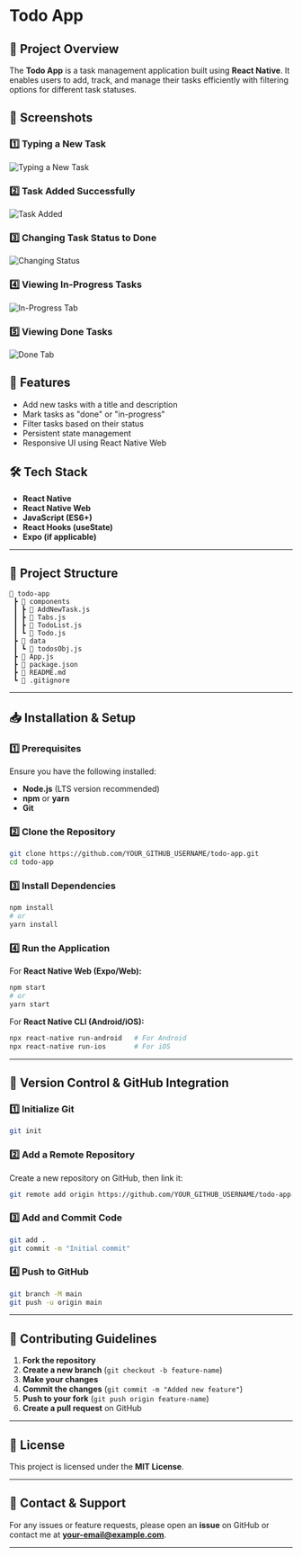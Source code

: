 # Todo App

## 📌 Project Overview
The **Todo App** is a task management application built using **React Native**. It enables users to add, track, and manage their tasks efficiently with filtering options for different task statuses.

## 📸 Screenshots

### 1️⃣ Typing a New Task
![Typing a New Task](screenshots/0-type-new-task.png)

### 2️⃣ Task Added Successfully
![Task Added](screenshots/1-new-task-after-added.png)

### 3️⃣ Changing Task Status to Done
![Changing Status](screenshots/2-change-status-to-done.png)

### 4️⃣ Viewing In-Progress Tasks
![In-Progress Tab](screenshots/3-in-progress-tab.png)

### 5️⃣ Viewing Done Tasks
![Done Tab](screenshots/4-done-tab.png)

## 🚀 Features
- Add new tasks with a title and description
- Mark tasks as "done" or "in-progress"
- Filter tasks based on their status
- Persistent state management
- Responsive UI using React Native Web

## 🛠 Tech Stack
- **React Native**
- **React Native Web**
- **JavaScript (ES6+)**
- **React Hooks (useState)**
- **Expo (if applicable)**

---

## 📂 Project Structure
```
📂 todo-app
 ┣ 📂 components
 ┃ ┣ 📄 AddNewTask.js
 ┃ ┣ 📄 Tabs.js
 ┃ ┣ 📄 TodoList.js
 ┃ ┗ 📄 Todo.js
 ┣ 📂 data
 ┃ ┗ 📄 todosObj.js
 ┣ 📄 App.js
 ┣ 📄 package.json
 ┣ 📄 README.md
 ┗ 📄 .gitignore
```

---

## 📥 Installation & Setup

### 1️⃣ Prerequisites
Ensure you have the following installed:
- **Node.js** (LTS version recommended)
- **npm** or **yarn**
- **Git**

### 2️⃣ Clone the Repository
```sh
git clone https://github.com/YOUR_GITHUB_USERNAME/todo-app.git
cd todo-app
```

### 3️⃣ Install Dependencies
```sh
npm install
# or
yarn install
```

### 4️⃣ Run the Application
For **React Native Web (Expo/Web):**
```sh
npm start
# or
yarn start
```

For **React Native CLI (Android/iOS):**
```sh
npx react-native run-android   # For Android
npx react-native run-ios       # For iOS
```

---

## 🔄 Version Control & GitHub Integration

### 1️⃣ Initialize Git
```sh
git init
```

### 2️⃣ Add a Remote Repository
Create a new repository on GitHub, then link it:
```sh
git remote add origin https://github.com/YOUR_GITHUB_USERNAME/todo-app.git
```

### 3️⃣ Add and Commit Code
```sh
git add .
git commit -m "Initial commit"
```

### 4️⃣ Push to GitHub
```sh
git branch -M main
git push -u origin main
```

---

## 🌱 Contributing Guidelines
1. **Fork the repository**
2. **Create a new branch** (`git checkout -b feature-name`)
3. **Make your changes**
4. **Commit the changes** (`git commit -m "Added new feature"`)
5. **Push to your fork** (`git push origin feature-name`)
6. **Create a pull request** on GitHub

---

## 📜 License
This project is licensed under the **MIT License**.

---

## 💬 Contact & Support
For any issues or feature requests, please open an **issue** on GitHub or contact me at **your-email@example.com**.

---
